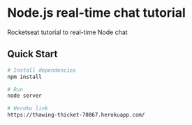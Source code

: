 # Node.js real-time chat tutorial 

Rocketseat tutorial to real-time Node chat

## Quick Start

```bash
# Install dependencies
npm install

# Run
node server

# Heroku link
https://thawing-thicket-70867.herokuapp.com/
```
